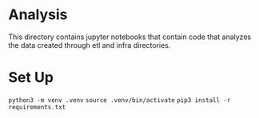 # Analysis
This directory contains jupyter notebooks that contain code
that analyzes the data created through etl and infra directories.

# Set Up
```python3 -m venv .venv```
```source .venv/bin/activate```
```pip3 install -r requirements.txt```